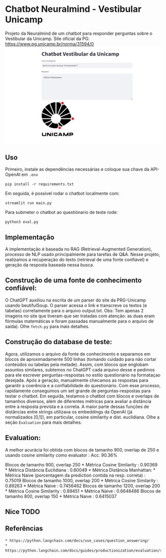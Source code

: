 # Chatbot Neuralmind - Vestibular Unicamp
Projeto da Neuralmind de um chatbot para responder perguntas sobre o Vestibular da Unicamp.
Site oficial da PG: https://www.pg.unicamp.br/norma/31594/0
![](screenshot.png)

Uso
-----
Primeiro, instale as dependências necessárias e coloque sua chave da API-OpenAI em ```.env```
```
pip install -r requirements.txt
```
Em seguida, é possível rodar o chatbot localmente com:
```
streamlit run main.py
```
Para submeter o chatbot ao questiónario de teste rode:
```
python3 eval.py
```

Implementação
-----
A implementação é baseada no RAG (Retrieval-Augmented Generation), processo de NLP usado principalmente para tarefas de Q&A. Nesse projeto, realizamos a recuperação do texto (retrieval de uma fonte confiável) e geração da resposta baseada nessa busca. 

Construção de uma fonte de conhecimento confiável:
-----
O ChatGPT auxiliou na escrita de um parser do site da PRG-Unicamp usando beutifulSoup. O parser acessa o link e transcreve os textos (e tabelas) corretamente para o arquivo output.txt. Obs: Tem apenas 2 imagens no site que tiveram que ser tratadas com atenção: as duas eram fórmulas matemáticas e foram passadas manualmente para o arquivo de saída). Olhe ```fetch.py``` para mais detalhes.

Construção do database de teste:
-----
Agora, utilizamos o arquivo da fonte de conhecimento e separamos em blocos de aproximadamente 500 linhas (tomando cuidado para não cortar conteúdos ou tabelas pela metade). Assim, com blocos que englobam assuntos similares, subtemos no ChatGPT cada arquivo desse e pedimos para ele escrever perguntas-respostas no estilo questionário na formataçao desejada. Após a geração, manualmente checamos as respostas para garantir a coerência e a confiabilidade do questionário. Com esse processo, rapidamente conseguimos um set grande de perguntas-respostas para testar o chatbot. Em seguida, testamos o chatbot com blocos e overlaps de tamanhos diversos, além de diferentes métricas para avaliar a distância entre a resposta prevista e a correta. A maior parte dessas funções de distâncias entre strings utilizava os embeddings da OpenAI (já normalizados [0,1]), em particular, cosine similarity e dist. euclidiana. Olhe a seção ```Evaluation``` para mais detalhes.

Evaluation:
-----
A melhor acurácia foi obtida com blocos de tamanho 900, overlap de 250 e usando cosine similarity como evaluator : Acc. 90.36%

Blocos de tamanho 900, overlap 250
    * Métrica Cosine Similarity : 0.90369
    * Métrica Distância Euclidiana : 0.60049
    * Métrica Distância Manhattan: 
    * Métrica Naive (porcentagem da prediction contida na resp. correta) : 0.75019
Blocos de tamanho 1000, overlap 200
    * Métrica Cosine Similarity : 0.89263
    * Métrica Naive : 0.7456462
Blocos de tamanho 1200, overlap 200
    * Métrica Cosine Similarity : 0.89451
    * Métrica Naive : 0.6648486
Blocos de tamanho 800, overlap 150
    * Métrica Naive : 0.6415037

Nice TODO
-----


Referências
-----
    * https://python.langchain.com/docs/use_cases/question_answering/
    * https://python.langchain.com/docs/guides/productionization/evaluation/string/embedding_distance/
